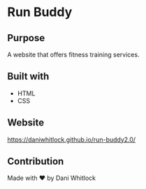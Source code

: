 # Run Buddy 

## Purpose
A website that offers fitness training services.

## Built with
* HTML
* CSS

## Website 
https://daniwhitlock.github.io/run-buddy2.0/

## Contribution
Made with ❤️ by Dani Whitlock